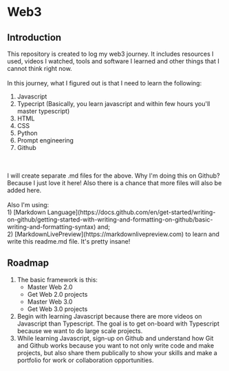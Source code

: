 # Web3
## Introduction
This repository is created to log my web3 journey. It includes resources I used, videos I watched, tools and software I learned and other things that I cannot think right now.
<br />
<br /> In this journey, what I figured out is that I need to learn the following:
1. Javascript
2. Typecript (Basically, you learn javascript and within few hours you'll master typescript)
3. HTML
4. CSS
5. Python
6. Prompt engineering
7. Github
<br />
<br /> I will create separate .md files for the above. Why I'm doing this on Github? Because I just love it here! Also there is a chance that more files will also be added here.
<br />
<br /> Also I'm using:
<br /> 1) [Markdown Language](https://docs.github.com/en/get-started/writing-on-github/getting-started-with-writing-and-formatting-on-github/basic-writing-and-formatting-syntax) and;
<br /> 2) [MarkdownLivePreview](https://markdownlivepreview.com) to learn and write this readme.md file. It's pretty insane!

## Roadmap
1. The basic framework is this:
   * Master Web 2.0
   * Get Web 2.0 projects
   * Master Web 3.0
   * Get Web 3.0 projects
2. Begin with learning Javascript because there are more videos on Javascript than Typescript. The goal is to get on-board with Typescript because we want to do large scale projects.
3. While learning Javascript, sign-up on Github and understand how Git and Github works because you want to not only write code and make projects, but also share them publically to show your skills and make a portfolio for work or collaboration opportunities.
